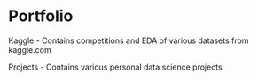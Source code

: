 # Portfolio

Kaggle - Contains competitions and EDA of various datasets from kaggle.com

Projects - Contains various personal data science projects

